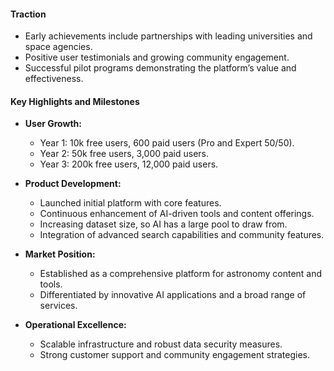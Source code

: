 #### Traction

- Early achievements include partnerships with leading universities and space agencies.
- Positive user testimonials and growing community engagement.
- Successful pilot programs demonstrating the platform’s value and effectiveness.

#### Key Highlights and Milestones

- **User Growth:**

  - Year 1: 10k free users, 600 paid users (Pro and Expert 50/50).
  - Year 2: 50k free users, 3,000 paid users.
  - Year 3: 200k free users, 12,000 paid users.

- **Product Development:**

  - Launched initial platform with core features.
  - Continuous enhancement of AI-driven tools and content offerings.
  - Increasing dataset size, so AI has a large pool to draw from.
  - Integration of advanced search capabilities and community features.

- **Market Position:**

  - Established as a comprehensive platform for astronomy content and tools.
  - Differentiated by innovative AI applications and a broad range of services.

- **Operational Excellence:**
  - Scalable infrastructure and robust data security measures.
  - Strong customer support and community engagement strategies.
